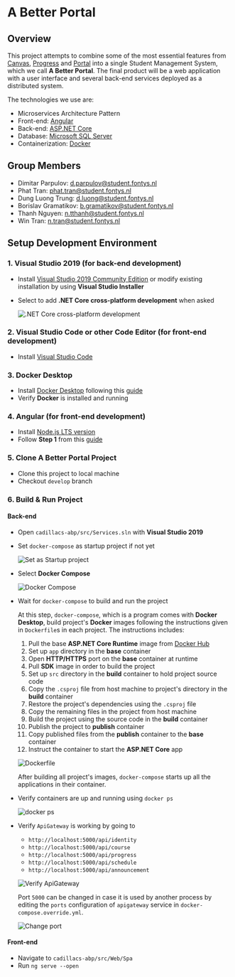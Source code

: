 # A Better Portal

## Overview

This project attempts to combine some of the most essential features from [Canvas](https://fhict.instructure.com/), [Progress](https://progresswww.nl/) and [Portal](https://portal.fhict.nl/) into a single Student Management System, which we call **A Better Portal**. The final product will be a web application with a user interface and several back-end services deployed as a distributed system.

The technologies we use are:
- Microservices Architecture Pattern
- Front-end: [Angular](https://angular.io/)
- Back-end: [ASP.NET Core](https://docs.microsoft.com/en-us/aspnet/core/?view=aspnetcore-3.1)
- Database: [Microsoft SQL Server](https://hub.docker.com/_/microsoft-mssql-server)
- Containerization: [Docker](https://www.docker.com/)

## Group Members

- Dimitar Parpulov: [d.parpulov@student.fontys.nl](mailto:d.parpulov@student.fontys.nl)
- Phat Tran: [phat.tran@student.fontys.nl](mailto:phat.tran@student.fontys.nl)
- Dung Luong Trung: [d.luong@student.fontys.nl](mailto:d.luong@student.fontys.nl)
- Borislav Gramatikov: [b.gramatikov@student.fontys.nl](mailto:b.gramatikov@student.fontys.nl)
- Thanh Nguyen: [n.tthanh@student.fontys.nl](mailto:n.tthanh@student.fontys.nl)
- Win Tran: [n.tran@student.fontys.nl](mailto:n.tran@student.fontys.nl)

## Setup Development Environment

### 1. Visual Studio 2019 (for back-end development)

- Install [Visual Studio 2019 Community Edition](https://visualstudio.microsoft.com/) or modify existing installation by using **Visual Studio Installer**
- Select to add **.NET Core cross-platform development** when asked

  ![.NET Core cross-platform development](/images/setup/vs2019-1.png)

### 2. Visual Studio Code or other Code Editor (for front-end development)

- Install [Visual Studio Code](https://visualstudio.microsoft.com/)

### 3. Docker Desktop

- Install [Docker Desktop](https://www.docker.com/products/docker-desktop) following this [guide](https://docs.docker.com/docker-for-windows/install/)
- Verify **Docker** is installed and running

### 4. Angular (for front-end development)

- Install [Node.js LTS version](https://nodejs.org/en/)
- Follow **Step 1** from this [guide](https://angular.io/guide/setup-local)

### 5. Clone A Better Portal Project

- Clone this project to local machine
- Checkout `develop` branch

### 6. Build & Run Project

#### Back-end

- Open `cadillacs-abp/src/Services.sln` with **Visual Studio 2019**
- Set `docker-compose` as startup project if not yet

  ![Set as Startup project](/images/setup/vs2019-2.png)

- Select **Docker Compose**

  ![Docker Compose](/images/setup/vs2019-3.png)

- Wait for `docker-compose` to build and run the project

  At this step, `docker-compose`, which is a program comes with **Docker Desktop**, build project's **Docker** images following the instructions given in `Dockerfile`s in each project. The instructions includes:

  1. Pull the base **ASP.NET Core Runtime** image from [Docker Hub](https://hub.docker.com/)
  2. Set up `app` directory in the **base** container
  3. Open **HTTP/HTTPS** port on the **base** container at runtime
  4. Pull **SDK** image in order to build the project
  5. Set up `src` directory in the **build** container to hold project source code
  6. Copy the `.csproj` file from host machine to project's directory in the **build** container
  7. Restore the project's dependencies using the `.csproj` file
  8. Copy the remaining files in the project from host machine
  9. Build the project using the source code in the **build** container
  10. Publish the project to **publish** container
  11. Copy published files from the **publish** container to the **base** container
  12. Instruct the container to start the **ASP.NET Core** app
    
  ![Dockerfile](/images/setup/dockerfile.png)

  After building all project's images, `docker-compose` starts up all the applications in their container.

- Verify containers are up and running using `docker ps`

  ![docker ps](/images/setup/dockerps.png)

- Verify `ApiGateway` is working by going to

  - `http://localhost:5000/api/identity`
  - `http://localhost:5000/api/course`
  - `http://localhost:5000/api/progress`
  - `http://localhost:5000/api/schedule`
  - `http://localhost:5000/api/announcement`

  ![Verify ApiGateway](/images/setup/browser-1.png)

  Port `5000` can be changed in case it is used by another process by editing the `ports` configuration of `apigateway` service in `docker-compose.override.yml`.

  ![Change port](/images/setup/ports.png)

#### Front-end

- Navigate to `cadillacs-abp/src/Web/Spa`
- Run `ng serve --open`
